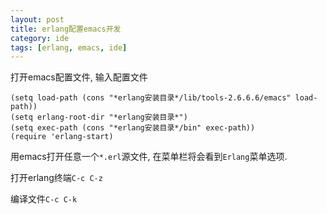 ```yaml
---
layout: post
title: erlang配置emacs开发
category: ide
tags: [erlang, emacs, ide]
---
```


打开emacs配置文件, 输入配置文件

    (setq load-path (cons "*erlang安装目录*/lib/tools-2.6.6.6/emacs" load-path))
    (setq erlang-root-dir "*erlang安装目录*")
    (setq exec-path (cons "*erlang安装目录*/bin" exec-path))
    (require 'erlang-start)

用emacs打开任意一个`*.erl`源文件, 在菜单栏将会看到`Erlang`菜单选项.

打开erlang终端`C-c C-z`

编译文件`C-c C-k`
